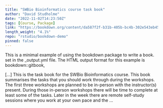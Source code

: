 ```yaml
---
title: "SWBio Bioinformatics course task book"
author: "David Studholme"
date: "2022-11-02T14:23:50Z"
tags: [Course, Package]
link: "https://bookdown.org/content/da587f2f-b31b-405b-bc4b-302e543eb454/"
length_weight: "4.1%"
repo: "rstudio/bookdown-demo"
pinned: false
---
```


<p>This is a minimal example of using the bookdown package to write a book.
set in the _output.yml file.
The HTML output format for this example is bookdown::gitbook,</p> [...] This is the task book for the SWBio Bioinformatics course.
This book summarises the tasks that you should work through during the workshops.
The first three workshops are planned to be in-person with the instructor(s) present.
During those in-person workshops there will be time to complete at least some of the tasks. Later in the week there are remote self-study sessions where you work at your own pace
and the ...

